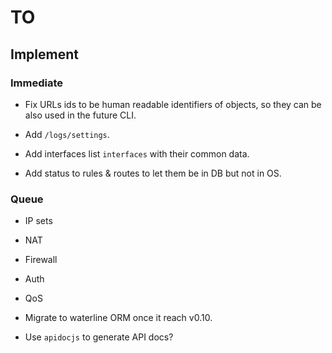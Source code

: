 # TO

## Implement

### Immediate

- Fix URLs ids to be human readable identifiers of objects, so they can be also used in the future CLI.

- Add `/logs/settings`.

- Add interfaces list `interfaces` with their common data.

- Add status to rules & routes to let them be in DB but not in OS.

###  Queue

- IP sets

- NAT

- Firewall

- Auth

- QoS

- Migrate to waterline ORM once it reach v0.10.

- Use `apidocjs` to generate API docs?